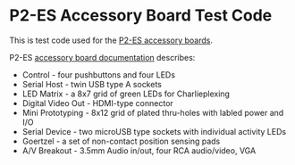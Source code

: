 # P2-ES Accessory Board Test Code
This is test code used for the [P2-ES accessory boards](https://www.parallax.com/product/64006-es).

P2-ES [accessory board documentation](https://docs.google.com/document/d/1FTGV1Mn1hwayEaKut5Ej6vmWdjirVlP9TQqyA0wRs34/edit) describes:
 - Control - four pushbuttons and four LEDs
 - Serial Host - twin USB type A sockets
 - LED Matrix - a 8x7 grid of green LEDs for Charlieplexing
 - Digital Video Out - HDMI-type connector
 - Mini Prototyping - 8x12 grid of plated thru-holes with labled power and I/O
 - Serial Device - two microUSB type sockets with individual activity LEDs
 - Goertzel - a set of non-contact position sensing pads
 - A/V Breakout - 3.5mm Audio in/out, four RCA audio/video, VGA
